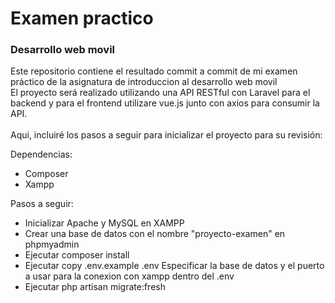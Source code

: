 # Examen practico
### Desarrollo web movil

Este repositorio contiene el resultado commit a commit de mi examen práctico de la asignatura de introduccion al desarrollo web movil<br>
El proyecto será realizado utilizando una API RESTful con Laravel para el backend y para el frontend utilizare vue.js junto con axios para consumir la API. <br>
<br>
Aqui, incluiré los pasos a seguir para inicializar el proyecto para su revisión: <br>

Dependencias:
- Composer
- Xampp

Pasos a seguir:
- Inicializar Apache y MySQL en XAMPP
- Crear una base de datos con el nombre "proyecto-examen" en phpmyadmin
- Ejecutar composer install
- Ejecutar copy .env.example .env
    Especificar la base de datos y el puerto a usar para la conexion con xampp dentro del .env
- Ejecutar php artisan migrate:fresh

